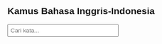 <!DOCTYPE html>
<html lang="en">
<head>
<meta charset="UTF-8">
<meta name="viewport" content="width=device-width, initial-scale=1.0">
<title>Kamus Bahasa Inggris-Indonesia</title>
<style>
    body {
        font-family: Arial, sans-serif;
    }
    #searchInput {
        padding: 5px;
        width: 250px;
        margin-bottom: 10px;
    }
    #result {
        margin-top: 10px;
    }
</style>
</head>
<body>

<h2>Kamus Bahasa Inggris-Indonesia</h2>

<input type="text" id="searchInput" placeholder="Cari kata...">
<div id="result"></div>

<script>
    // Data kamus
    var dictionary = [
        { word_en: "apple", word_id: "apel", definition: "a round fruit with red or green skin and a whitish interior" },
        { word_en: "banana", word_id: "pisang", definition: "a long curved fruit which grows in clusters and has soft pulpy flesh and yellow skin when ripe" },
        { word_en: "cat", word_id: "kucing", definition: "a small domesticated carnivorous mammal with soft fur" },
        { word_en: "dog", word_id: "anjing", definition: "a domesticated carnivorous mammal that typically has a long snout, an acute sense of smell, and a barking, howling, or whining voice" }
        // tambahkan kata-kata lain di sini
    ];

    // Fungsi pencarian
    function searchDictionary() {
        var input = document.getElementById("searchInput").value.toLowerCase();
        var resultDiv = document.getElementById("result");
        resultDiv.innerHTML = ""; // Mengosongkan hasil sebelumnya

        if (input.trim() === "") {
            resultDiv.innerHTML = "Masukkan kata untuk mencari.";
            return;
        }

        var found = false;
        for (var i = 0; i < dictionary.length; i++) {
            if (dictionary[i].word_en.toLowerCase().includes(input) || dictionary[i].word_id.toLowerCase().includes(input)) {
                resultDiv.innerHTML += "<b>English:</b> " + dictionary[i].word_en + "<br>" +
                                       "<b>Indonesian:</b> " + dictionary[i].word_id + "<br>" +
                                       "<b>Definition:</b> " + dictionary[i].definition + "<br><br>";
                found = true;
            }
        }

        if (!found) {
            resultDiv.innerHTML = "Kata tidak ditemukan dalam kamus.";
        }
    }

    // Memanggil fungsi searchDictionary saat tombol ditekan
    document.getElementById("searchInput").addEventListener("keyup", function(event) {
        if (event.key === "Enter") {
            searchDictionary();
        }
    });
</script>

</body>
</html>
